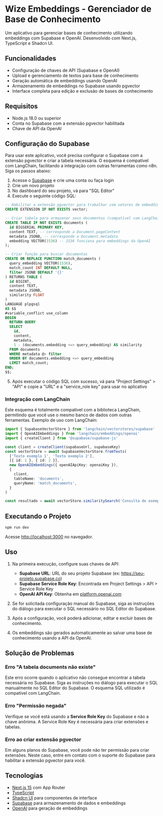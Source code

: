 # Wize Embeddings - Gerenciador de Base de Conhecimento

Um aplicativo para gerenciar bases de conhecimento utilizando embeddings com Supabase e OpenAI. Desenvolvido com Next.js, TypeScript e Shadcn UI.

## Funcionalidades

- Configuração de chaves de API (Supabase e OpenAI)
- Upload e gerenciamento de textos para base de conhecimento
- Geração automática de embeddings usando OpenAI
- Armazenamento de embeddings no Supabase usando pgvector
- Interface completa para edição e exclusão de bases de conhecimento

## Requisitos

- Node.js 18.0 ou superior
- Conta no Supabase com a extensão pgvector habilitada
- Chave de API da OpenAI

## Configuração do Supabase

Para usar este aplicativo, você precisa configurar o Supabase com a extensão pgvector e criar a tabela necessária. O esquema é compatível com LangChain, facilitando a integração com outras ferramentas como n8n. Siga os passos abaixo:

1. Acesse o [Supabase](https://supabase.com/) e crie uma conta ou faça login
2. Crie um novo projeto
3. No dashboard do seu projeto, vá para "SQL Editor"
4. Execute o seguinte código SQL:

```sql
-- Habilitar a extensão pgvector para trabalhar com vetores de embedding
CREATE EXTENSION IF NOT EXISTS vector;

-- Criar tabela para armazenar seus documentos (compatível com LangChain)
CREATE TABLE IF NOT EXISTS documents (
  id BIGSERIAL PRIMARY KEY,
  content TEXT, -- corresponde a Document.pageContent
  metadata JSONB, -- corresponde a Document.metadata
  embedding VECTOR(1536) -- 1536 funciona para embeddings da OpenAI
);

-- Criar função para buscar documentos
CREATE OR REPLACE FUNCTION match_documents (
  query_embedding VECTOR(1536),
  match_count INT DEFAULT NULL,
  filter JSONB DEFAULT '{}'
) RETURNS TABLE (
  id BIGINT,
  content TEXT,
  metadata JSONB,
  similarity FLOAT
)
LANGUAGE plpgsql
AS $$
#variable_conflict use_column
BEGIN
  RETURN QUERY
  SELECT
    id,
    content,
    metadata,
    1 - (documents.embedding <=> query_embedding) AS similarity
  FROM documents
  WHERE metadata @> filter
  ORDER BY documents.embedding <=> query_embedding
  LIMIT match_count;
END;
$$;
```

5. Após executar o código SQL com sucesso, vá para "Project Settings" > "API" e copie a "URL" e a "service_role key" para usar no aplicativo

### Integração com LangChain

Este esquema é totalmente compatível com a biblioteca LangChain, permitindo que você use o mesmo banco de dados com outras ferramentas. Exemplo de uso com LangChain:

```typescript
import { SupabaseVectorStore } from 'langchain/vectorstores/supabase'
import { OpenAIEmbeddings } from 'langchain/embeddings/openai'
import { createClient } from '@supabase/supabase-js'

const client = createClient(supabaseUrl, supabaseKey)
const vectorStore = await SupabaseVectorStore.fromTexts(
  ['Texto exemplo 1', 'Texto exemplo 2'],
  [{ id: 1 }, { id: 2 }],
  new OpenAIEmbeddings({ openAIApiKey: openaiKey }),
  {
    client,
    tableName: 'documents',
    queryName: 'match_documents',
  }
)

const resultado = await vectorStore.similaritySearch('Consulta de exemplo', 5)
```

## Executando o Projeto

```bash
npm run dev
```

Acesse [http://localhost:3000](http://localhost:3000) no navegador.

## Uso

1. Na primeira execução, configure suas chaves de API:
   - **Supabase URL**: URL do seu projeto Supabase (ex: https://seu-projeto.supabase.co)
   - **Supabase Service Role Key**: Encontrada em Project Settings > API > Service Role Key
   - **OpenAI API Key**: Obtenha em [platform.openai.com](https://platform.openai.com/account/api-keys)

2. Se for solicitada configuração manual do Supabase, siga as instruções do diálogo para executar o SQL necessário no SQL Editor do Supabase.

3. Após a configuração, você poderá adicionar, editar e excluir bases de conhecimento.

4. Os embeddings são gerados automaticamente ao salvar uma base de conhecimento usando a API da OpenAI.

## Solução de Problemas

### Erro "A tabela documents não existe"

Este erro ocorre quando o aplicativo não consegue encontrar a tabela necessária no Supabase. Siga as instruções no diálogo para executar o SQL manualmente no SQL Editor do Supabase. O esquema SQL utilizado é compatível com LangChain.

### Erro "Permissão negada"

Verifique se você está usando a **Service Role Key** do Supabase e não a chave anônima. A Service Role Key é necessária para criar extensões e tabelas.

### Erro ao criar extensão pgvector

Em alguns planos do Supabase, você pode não ter permissão para criar extensões. Neste caso, entre em contato com o suporte do Supabase para habilitar a extensão pgvector para você.

## Tecnologias

- [Next.js 15](https://nextjs.org/) com App Router
- [TypeScript](https://www.typescriptlang.org/)
- [Shadcn UI](https://ui.shadcn.com/) para componentes de interface
- [Supabase](https://supabase.io/) para armazenamento de dados e embeddings
- [OpenAI](https://openai.com/) para geração de embeddings
